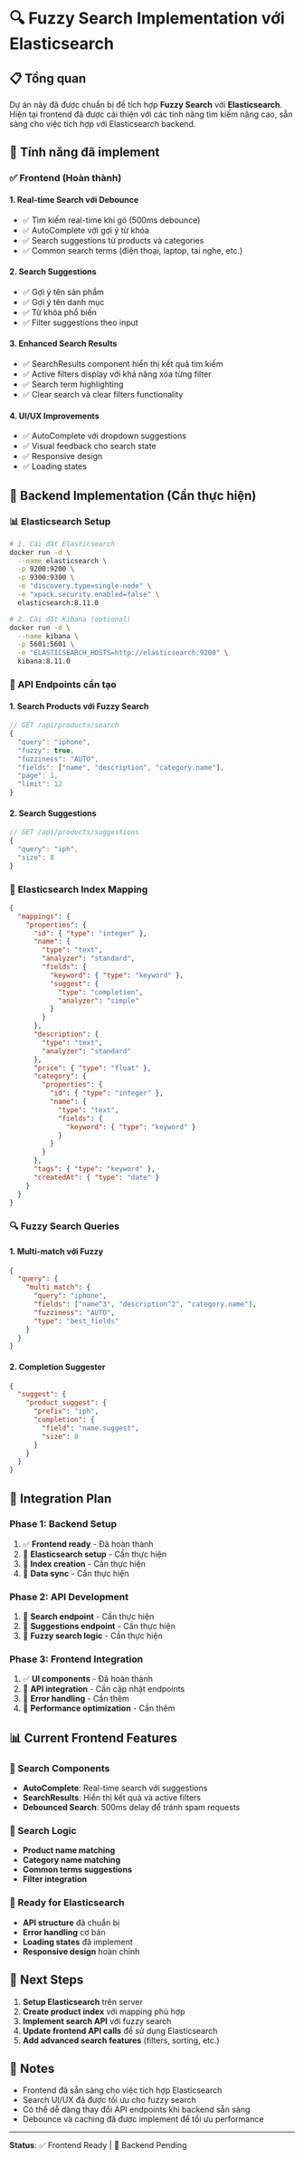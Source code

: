 # 🔍 Fuzzy Search Implementation với Elasticsearch

## 📋 Tổng quan

Dự án này đã được chuẩn bị để tích hợp **Fuzzy Search** với **Elasticsearch**. Hiện tại frontend đã được cải thiện với các tính năng tìm kiếm nâng cao, sẵn sàng cho việc tích hợp với Elasticsearch backend.

## 🎯 Tính năng đã implement

### ✅ Frontend (Hoàn thành)

#### 1. **Real-time Search với Debounce**
- ✅ Tìm kiếm real-time khi gõ (500ms debounce)
- ✅ AutoComplete với gợi ý từ khóa
- ✅ Search suggestions từ products và categories
- ✅ Common search terms (điện thoại, laptop, tai nghe, etc.)

#### 2. **Search Suggestions**
- ✅ Gợi ý tên sản phẩm
- ✅ Gợi ý tên danh mục
- ✅ Từ khóa phổ biến
- ✅ Filter suggestions theo input

#### 3. **Enhanced Search Results**
- ✅ SearchResults component hiển thị kết quả tìm kiếm
- ✅ Active filters display với khả năng xóa từng filter
- ✅ Search term highlighting
- ✅ Clear search và clear filters functionality

#### 4. **UI/UX Improvements**
- ✅ AutoComplete với dropdown suggestions
- ✅ Visual feedback cho search state
- ✅ Responsive design
- ✅ Loading states

## 🚀 Backend Implementation (Cần thực hiện)

### 📊 Elasticsearch Setup

```bash
# 1. Cài đặt Elasticsearch
docker run -d \
  --name elasticsearch \
  -p 9200:9200 \
  -p 9300:9300 \
  -e "discovery.type=single-node" \
  -e "xpack.security.enabled=false" \
  elasticsearch:8.11.0

# 2. Cài đặt Kibana (optional)
docker run -d \
  --name kibana \
  -p 5601:5601 \
  -e "ELASTICSEARCH_HOSTS=http://elasticsearch:9200" \
  kibana:8.11.0
```

### 🔧 API Endpoints cần tạo

#### 1. **Search Products với Fuzzy Search**
```javascript
// GET /api/products/search
{
  "query": "iphone",
  "fuzzy": true,
  "fuzziness": "AUTO",
  "fields": ["name", "description", "category.name"],
  "page": 1,
  "limit": 12
}
```

#### 2. **Search Suggestions**
```javascript
// GET /api/products/suggestions
{
  "query": "iph",
  "size": 8
}
```

### 📝 Elasticsearch Index Mapping

```json
{
  "mappings": {
    "properties": {
      "id": { "type": "integer" },
      "name": { 
        "type": "text",
        "analyzer": "standard",
        "fields": {
          "keyword": { "type": "keyword" },
          "suggest": {
            "type": "completion",
            "analyzer": "simple"
          }
        }
      },
      "description": { 
        "type": "text",
        "analyzer": "standard"
      },
      "price": { "type": "float" },
      "category": {
        "properties": {
          "id": { "type": "integer" },
          "name": { 
            "type": "text",
            "fields": {
              "keyword": { "type": "keyword" }
            }
          }
        }
      },
      "tags": { "type": "keyword" },
      "createdAt": { "type": "date" }
    }
  }
}
```

### 🔍 Fuzzy Search Queries

#### 1. **Multi-match với Fuzzy**
```json
{
  "query": {
    "multi_match": {
      "query": "iphone",
      "fields": ["name^3", "description^2", "category.name"],
      "fuzziness": "AUTO",
      "type": "best_fields"
    }
  }
}
```

#### 2. **Completion Suggester**
```json
{
  "suggest": {
    "product_suggest": {
      "prefix": "iph",
      "completion": {
        "field": "name.suggest",
        "size": 8
      }
    }
  }
}
```

## 🔄 Integration Plan

### Phase 1: Backend Setup
1. ✅ **Frontend ready** - Đã hoàn thành
2. 🔄 **Elasticsearch setup** - Cần thực hiện
3. 🔄 **Index creation** - Cần thực hiện
4. 🔄 **Data sync** - Cần thực hiện

### Phase 2: API Development
1. 🔄 **Search endpoint** - Cần thực hiện
2. 🔄 **Suggestions endpoint** - Cần thực hiện
3. 🔄 **Fuzzy search logic** - Cần thực hiện

### Phase 3: Frontend Integration
1. ✅ **UI components** - Đã hoàn thành
2. 🔄 **API integration** - Cần cập nhật endpoints
3. 🔄 **Error handling** - Cần thêm
4. 🔄 **Performance optimization** - Cần thêm

## 📊 Current Frontend Features

### 🎨 Search Components
- **AutoComplete**: Real-time search với suggestions
- **SearchResults**: Hiển thị kết quả và active filters
- **Debounced Search**: 500ms delay để tránh spam requests

### 🔧 Search Logic
- **Product name matching**
- **Category name matching**
- **Common terms suggestions**
- **Filter integration**

### 🎯 Ready for Elasticsearch
- **API structure** đã chuẩn bị
- **Error handling** cơ bản
- **Loading states** đã implement
- **Responsive design** hoàn chỉnh

## 🚀 Next Steps

1. **Setup Elasticsearch** trên server
2. **Create product index** với mapping phù hợp
3. **Implement search API** với fuzzy search
4. **Update frontend API calls** để sử dụng Elasticsearch
5. **Add advanced search features** (filters, sorting, etc.)

## 📝 Notes

- Frontend đã sẵn sàng cho việc tích hợp Elasticsearch
- Search UI/UX đã được tối ưu cho fuzzy search
- Có thể dễ dàng thay đổi API endpoints khi backend sẵn sàng
- Debounce và caching đã được implement để tối ưu performance

---

**Status**: ✅ Frontend Ready | 🔄 Backend Pending
